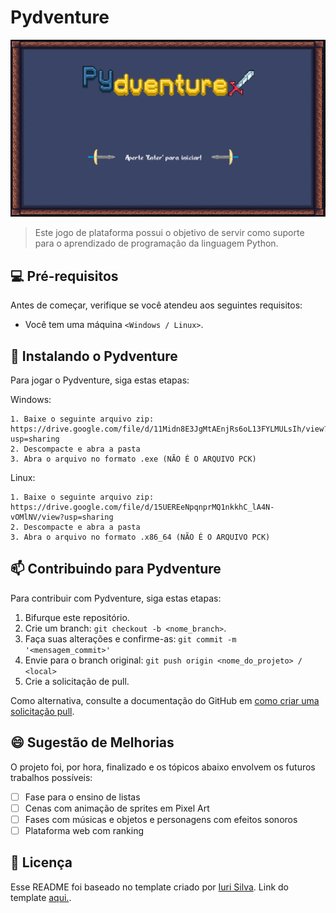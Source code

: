 # Pydventure

<img src="tela_inicial.png" alt="tela principal">

> Este jogo de plataforma possui o objetivo de servir como suporte para o aprendizado de programação da linguagem Python.

## 💻 Pré-requisitos

Antes de começar, verifique se você atendeu aos seguintes requisitos:
<!---Estes são apenas requisitos de exemplo. Adicionar, duplicar ou remover conforme necessário--->
* Você tem uma máquina `<Windows / Linux>`.

## 🚀 Instalando o Pydventure

Para jogar o Pydventure, siga estas etapas:

Windows:
```
1. Baixe o seguinte arquivo zip: https://drive.google.com/file/d/11Midn8E3JgMtAEnjRs6oL13FYLMULsIh/view?usp=sharing
2. Descompacte e abra a pasta
3. Abra o arquivo no formato .exe (NÃO É O ARQUIVO PCK)
```

Linux:
```
1. Baixe o seguinte arquivo zip: https://drive.google.com/file/d/15UEREeNpqnprMQ1nkkhC_lA4N-vOMlNV/view?usp=sharing
2. Descompacte e abra a pasta
3. Abra o arquivo no formato .x86_64 (NÃO É O ARQUIVO PCK)
```

## 📫 Contribuindo para Pydventure
<!---Se o seu README for longo ou se você tiver algum processo ou etapas específicas que deseja que os contribuidores sigam, considere a criação de um arquivo CONTRIBUTING.md separado--->
Para contribuir com Pydventure, siga estas etapas:

1. Bifurque este repositório.
2. Crie um branch: `git checkout -b <nome_branch>`.
3. Faça suas alterações e confirme-as: `git commit -m '<mensagem_commit>'`
4. Envie para o branch original: `git push origin <nome_do_projeto> / <local>`
5. Crie a solicitação de pull.

Como alternativa, consulte a documentação do GitHub em [como criar uma solicitação pull](https://help.github.com/en/github/collaborating-with-issues-and-pull-requests/creating-a-pull-request).

<!--
## 🤝 Colaboradores

Agradecemos às seguintes pessoas que contribuíram para este projeto:

<table>
  <tr>
    <td align="center">
      <a href="#">
        <img src="https://avatars3.githubusercontent.com/u/31936044" width="100px;" alt="Foto do Iuri Silva no GitHub"/><br>
        <sub>
          <b>Iuri Silva</b>
        </sub>
      </a>
    </td>
    <td align="center">
      <a href="#">
        <img src="https://s2.glbimg.com/FUcw2usZfSTL6yCCGj3L3v3SpJ8=/smart/e.glbimg.com/og/ed/f/original/2019/04/25/zuckerberg_podcast.jpg" width="100px;" alt="Foto do Mark Zuckerberg"/><br>
        <sub>
          <b>Mark Zuckerberg</b>
        </sub>
      </a>
    </td>
    <td align="center">
      <a href="#">
        <img src="https://miro.medium.com/max/360/0*1SkS3mSorArvY9kS.jpg" width="100px;" alt="Foto do Steve Jobs"/><br>
        <sub>
          <b>Steve Jobs</b>
        </sub>
      </a>
    </td>
  </tr>
</table>
-->


## 😄 Sugestão de Melhorias <br>

O projeto foi, por hora, finalizado e os tópicos abaixo envolvem os futuros trabalhos possíveis:

- [ ] Fase para o ensino de listas
- [ ] Cenas com animação de sprites em Pixel Art
- [ ] Fases com músicas e objetos e personagens com efeitos sonoros
- [ ] Plataforma web com ranking

## 📝 Licença

Esse README foi baseado no template criado por <a href="https://github.com/iuricode">Iuri Silva</a>. Link do template <a href="https://github.com/iuricode/readme-template/blob/main/repository/repository.md">aqui.</a>.
